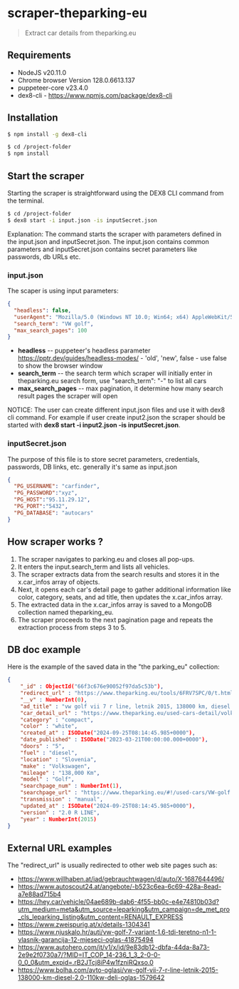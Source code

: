 # scraper-theparking-eu
> Extract car details from theparking.eu


## Requirements
- NodeJS v20.11.0
- Chrome browser Version 128.0.6613.137
- puppeteer-core v23.4.0
- dex8-cli - https://www.npmjs.com/package/dex8-cli


## Installation
```bash
$ npm install -g dex8-cli

$ cd /project-folder
$ npm install
```

## Start the scraper
Starting the scraper is straightforward using the DEX8 CLI command from the terminal.
```bash
$ cd /project-folder
$ dex8 start -i input.json -is inputSecret.json
```
Explanation: The command starts the scraper with parameters defined in the input.json and inputSecret.json. The input.json contains common parameters and inputSecret.json contains secret parameters like passwords, db URLs etc.


### input.json
The scaper is using input parameters:
```json
{
  "headless": false,
  "userAgent": "Mozilla/5.0 (Windows NT 10.0; Win64; x64) AppleWebKit/537.36 (KHTML, like Gecko) Chrome/130.0.0.0 Safari/537.36",
  "search_term": "VW golf",
  "max_search_pages": 100
}
```
- **headless** -- puppeteer's headless parameter https://pptr.dev/guides/headless-modes/ - 'old', 'new', false  - use false to show the browser window
- **search_term** -- the search term which scraper will initially enter in theparking.eu search form, use "search_term": "-" to list all cars
- **max_search_pages** -- max pagination, it determine how many search result pages the scraper will open

NOTICE: The user can create different input.json files and use it with dex8 cli command. For example if user create input2.json the scraper should be started with **dex8 start -i input2.json -is inputSecret.json**.


### inputSecret.json
The purpose of this file is to store secret parameters, credentials, passwords, DB links, etc.
generally it's same as input.json
```json
{
  "PG_USERNAME": "carfinder",
  "PG_PASSWORD":"xyz",
  "PG_HOST":"95.11.29.12",
  "PG_PORT":"5432",
  "PG_DATABASE": "autocars"
}
```


## How scraper works ?
1. The scraper navigates to parking.eu and closes all pop-ups.
2. It enters the input.search_term and lists all vehicles.
3. The scraper extracts data from the search results and stores it in the x.car_infos array of objects.
4. Next, it opens each car's detail page to gather additional information like color, category, seats, and ad title, then updates the x.car_infos array.
5. The extracted data in the x.car_infos array is saved to a MongoDB collection named theparking_eu.
6. The scraper proceeds to the next pagination page and repeats the extraction process from steps 3 to 5.




## DB doc example
Here is the example of the saved data in the "the parking_eu" collection:
```json
{ 
    "_id" : ObjectId("66f3c676e90052f97da5c53b"), 
    "redirect_url" : "https://www.theparking.eu/tools/6FRV7SPC/0/t.html", 
    "__v" : NumberInt(0), 
    "ad_title" : "vw golf vii 7 r line, letnik 2015, 138000 km, diesel 2.0 110kw deli", 
    "car_detail_url" : "https://www.theparking.eu/used-cars-detail/volkswagen-golf/vw-golf-vii-7-r-line-letnik-2015-138000-km-diesel-2-0-110kw-deli/6FRV7SPC.html", 
    "category" : "compact", 
    "color" : "white", 
    "created_at" : ISODate("2024-09-25T08:14:45.985+0000"), 
    "date_published" : ISODate("2023-03-21T00:00:00.000+0000"), 
    "doors" : "5", 
    "fuel" : "diesel", 
    "location" : "Slovenia", 
    "make" : "Volkswagen", 
    "mileage" : "138,000 Km", 
    "model" : "Golf", 
    "searchpage_num" : NumberInt(1), 
    "searchpage_url" : "https://www.theparking.eu/#!/used-cars/VW-golf.html", 
    "transmission" : "manual", 
    "updated_at" : ISODate("2024-09-25T08:14:45.985+0000"), 
    "version" : "2.0 R LINE", 
    "year" : NumberInt(2015)
}
```


## External URL examples
The "redirect_url" is usually redirected to other web site pages such as:
- https://www.willhaben.at/iad/gebrauchtwagen/d/auto/X-1687644496/
- https://www.autoscout24.at/angebote/-b523c6ea-6c69-428a-8ead-a7e88ad715b4
- https://hey.car/vehicle/04ae689b-dab6-4f55-bb0c-e4e74810b03d?utm_medium=meta&utm_source=leparking&utm_campaign=de_met_pro_cls_leparking_listing&utm_content=RENAULT_EXPRESS
- https://www.zweispurig.at/x/details-1304341
- https://www.njuskalo.hr/auti/vw-golf-7-variant-1.6-tdi-teretno-n1-1-vlasnik-garancija-12-mjeseci-oglas-41875494
- https://www.autohero.com/it/v1/x/id/9e83db12-dbfa-44da-8a73-2e9e2f0730a7/?MID=IT_COP_14-236_1_3_2-0-0-0_0_0&utm_expid=.rB2JTcj8iP4w1fzniRQxso.0
- https://www.bolha.com/avto-oglasi/vw-golf-vii-7-r-line-letnik-2015-138000-km-diesel-2.0-110kw-deli-oglas-1579642
